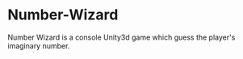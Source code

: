 # Number-Wizard

Number Wizard is a console Unity3d game which guess the player's imaginary number. 

